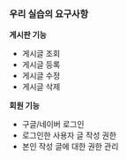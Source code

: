### 우리 실습의 요구사항

**게시판 기능**

- 게시글 조회
- 게시글 등록
- 게시글 수정
- 게시글 삭제



**회원 기능**

- 구글/네이버 로그인
- 로그인한 사용자 글 작성 권한
- 본인 작성 글에 대한 권한 관리
